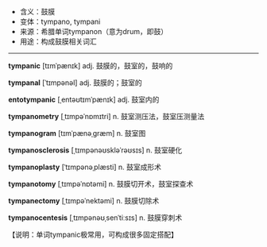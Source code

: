 - <span class="definition">含义：鼓膜</span>
- <span class="definition">变体：tympano, tympani</span>
- <span class="definition">来源：希腊单词tympanon（意为drum，即鼓）</span>
- <span class="definition">用途：构成鼓膜相关词汇</span>


---


<span class="vocabulary">**tympanic**</span> [tɪmˈpænɪk] adj. 鼓膜的，鼓室的，鼓响的

<span class="vocabulary">**tympanal**</span> [ˈtɪmpənəl] adj. 鼓膜的；鼓室的  

<span class="vocabulary">**entotympanic**</span> [ˌentəʊtɪmˈpænɪk] adj. 鼓室内的

<span class="vocabulary">**tympanometry**</span> [ˌtɪmpəˈnɒmɪtri] n. 鼓室测压法，鼓室压测量法

<span class="vocabulary">**tympanogram**</span> [tɪmˈpænəˌgræm] n. 鼓室图

<span class="vocabulary">**tympanosclerosis**</span> [ˌtɪmpənəʊskləˈrəʊsɪs] n. 鼓室硬化

<span class="vocabulary">**tympanoplasty**</span> [ˈtɪmpənəˌplæsti] n. 鼓室成形术

<span class="vocabulary">**tympanotomy**</span> [ˌtɪmpəˈnɒtəmi] n. 鼓膜切开术，鼓室探查术

<span class="vocabulary">**tympanectomy**</span> [ˌtɪmpəˈnektəmi] n. 鼓膜切除术

<span class="vocabulary">**tympanocentesis**</span> [ˌtɪmpənəʊˌsenˈtiːsɪs] n. 鼓膜穿刺术

【说明：单词tympanic极常用，可构成很多固定搭配】